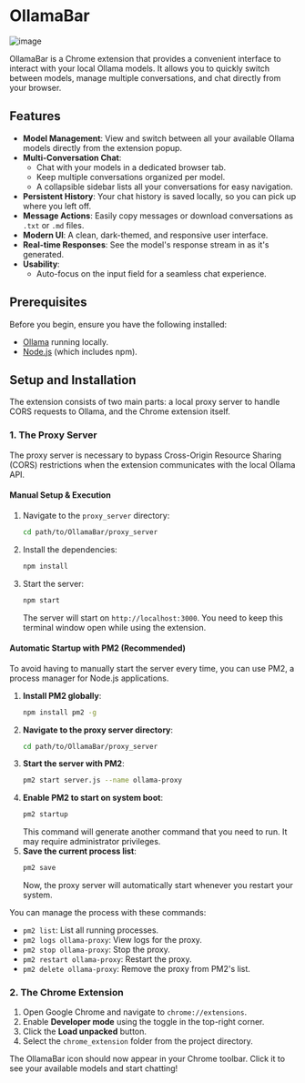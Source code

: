 # OllamaBar

![image](https://github.com/user-attachments/assets/58803a45-c3b4-4edf-8035-131f66751247)


OllamaBar is a Chrome extension that provides a convenient interface to interact with your local Ollama models. It allows you to quickly switch between models, manage multiple conversations, and chat directly from your browser.

## Features

- **Model Management**: View and switch between all your available Ollama models directly from the extension popup.
- **Multi-Conversation Chat**:
    - Chat with your models in a dedicated browser tab.
    - Keep multiple conversations organized per model.
    - A collapsible sidebar lists all your conversations for easy navigation.
- **Persistent History**: Your chat history is saved locally, so you can pick up where you left off.
- **Message Actions**: Easily copy messages or download conversations as `.txt` or `.md` files.
- **Modern UI**: A clean, dark-themed, and responsive user interface.
- **Real-time Responses**: See the model's response stream in as it's generated.
- **Usability**:
    - Auto-focus on the input field for a seamless chat experience.

## Prerequisites

Before you begin, ensure you have the following installed:
- [Ollama](https://ollama.com/) running locally.
- [Node.js](https://nodejs.org/) (which includes npm).

## Setup and Installation

The extension consists of two main parts: a local proxy server to handle CORS requests to Ollama, and the Chrome extension itself.

### 1. The Proxy Server

The proxy server is necessary to bypass Cross-Origin Resource Sharing (CORS) restrictions when the extension communicates with the local Ollama API.

#### Manual Setup & Execution

1.  Navigate to the `proxy_server` directory:
    ```bash
    cd path/to/OllamaBar/proxy_server
    ```
2.  Install the dependencies:
    ```bash
    npm install
    ```
3.  Start the server:
    ```bash
    npm start
    ```
    The server will start on `http://localhost:3000`. You need to keep this terminal window open while using the extension.

#### Automatic Startup with PM2 (Recommended)

To avoid having to manually start the server every time, you can use PM2, a process manager for Node.js applications.

1.  **Install PM2 globally**:
    ```bash
    npm install pm2 -g
    ```
2.  **Navigate to the proxy server directory**:
    ```bash
    cd path/to/OllamaBar/proxy_server
    ```
3.  **Start the server with PM2**:
    ```bash
    pm2 start server.js --name ollama-proxy
    ```
4.  **Enable PM2 to start on system boot**:
    ```bash
    pm2 startup
    ```
    This command will generate another command that you need to run. It may require administrator privileges.
5.  **Save the current process list**:
    ```bash
    pm2 save
    ```
    Now, the proxy server will automatically start whenever you restart your system.

You can manage the process with these commands:
- `pm2 list`: List all running processes.
- `pm2 logs ollama-proxy`: View logs for the proxy.
- `pm2 stop ollama-proxy`: Stop the proxy.
- `pm2 restart ollama-proxy`: Restart the proxy.
- `pm2 delete ollama-proxy`: Remove the proxy from PM2's list.

### 2. The Chrome Extension

1.  Open Google Chrome and navigate to `chrome://extensions`.
2.  Enable **Developer mode** using the toggle in the top-right corner.
3.  Click the **Load unpacked** button.
4.  Select the `chrome_extension` folder from the project directory.

The OllamaBar icon should now appear in your Chrome toolbar. Click it to see your available models and start chatting!
